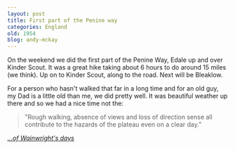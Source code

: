 ```yaml
---
layout: post
title: First part of the Penine way
categories: England
old: 1954
blog: andy-mckay
---
```

<p>On the weekend we did the first part of the Penine Way, Edale up and over Kinder Scout. It was a great hike taking about 6 hours to do around 15 miles (we think). Up on to Kinder Scout, along to the road. Next will be Bleaklow.</p>
<p>For a person who hasn't walked that far in a long time and for an old guy, my Dad is a little old than me, we did pretty well. It was beautiful weather up there and so we had a nice time not the:
<blockquote>"Rough walking, absence of views and loss of direction sense all contribute to the hazards of the plateau even on a clear day."</blockquote>
<cite><a href="http://travel.guardian.co.uk/article/2007/mar/31/saturday.walkingholidays.peakdistrict">...of Wainwright's days</a></cite>